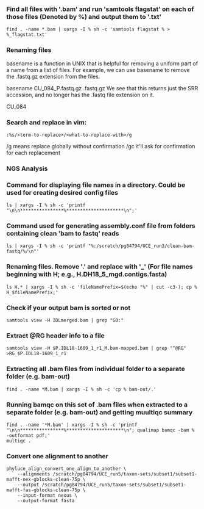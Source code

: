 ### Find all files with '.bam' and run 'samtools flagstat' on each of those files (Denoted by %) and output them to '.txt'

```
find . -name *.bam | xargs -I % sh -c 'samtools flagstat % > %_flagstat.txt'

```

### Renaming files
basename is a function in UNIX that is helpful for removing a uniform part of a name from a list of files.
For example, we can use basename to remove the .fastq.gz extension from the files.

basename CU_084_P.fastq.gz .fastq.gz
We see that this returns just the SRR accession, and no longer has the .fastq file extension on it.

CU_084

### Search and replace in vim:

```
:%s/<term-to-replace>/<what-to-replace-with>/g
```

/g means replace globally without confirmation
/gc it'll ask for confirmation for each replacement

### NGS Analysis

### Command for displaying file names in a directory. Could be used for creating desired config files

```
ls | xargs -I % sh -c 'printf "\n\n****************%*********************\n";'
```

### Command used for generating assembly.conf file from folders containing clean 'bam to fastq' reads
```
ls | xargs -I % sh -c 'printf "%:/scratch/pg84794/UCE_run3/clean-bam-fastq/%/\n"'
```
### Renaming files. Remove '.' and replace with '_' (For file names beginning with H; e.g., H.DH18_5_mgd.contigs.fasta)
```
ls H.* | xargs -I % sh -c 'fileNamePrefix=$(echo "%" | cut -c3-); cp % H_$fileNamePrefix;'
```

### Check if your output bam is sorted or not
```
samtools view -H IDLmerged.bam | grep "SO:"
```

### Extract @RG header info to a file
```
samtools view -H $P.IDL18-1609_1_r1_M.bam-mapped.bam | grep "^@RG" >RG_$P.IDL18-1609_1_r1
```

### Extracting all .bam files from individual folder to a separate folder (e.g. bam-out)
```
find . -name *M.bam | xargs -I % sh -c 'cp % bam-out/.'
```

### Running bamqc on this set of .bam files when extracted to a separate folder (e.g. bam-out) and getting muultiqc summary
```
find . -name '*M.bam' | xargs -I % sh -c 'printf "\n\n****************%*********************\n"; qualimap bamqc -bam % -outformat pdf;'
multiqc .
```
### Convert one alignment to another
```
phyluce_align_convert_one_align_to_another \
    --alignments /scratch/pg84794/UCE_run5/taxon-sets/subset1/subset1-mafft-nex-gblocks-clean-75p \
    --output /scratch/pg84794/UCE_run5/taxon-sets/subset1/subset1-mafft-fas-gblocks-clean-75p \
    --input-format nexus \
    --output-format fasta
```
